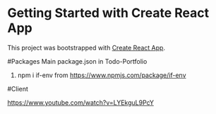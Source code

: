 # Getting Started with Create React App

This project was bootstrapped with [Create React App](https://github.com/facebook/create-react-app).

#Packages Main package.json in Todo-Portfolio
1. npm i if-env from https://www.npmjs.com/package/if-env


#Client

https://www.youtube.com/watch?v=LYEkguL9PcY